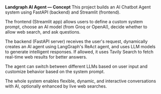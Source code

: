 **Landgraph AI Agent — Concept**
This project builds an AI Chatbot Agent system using FastAPI (backend) and Streamlit (frontend).

The frontend (Streamlit app) allows users to define a custom system prompt, choose an AI model (from Groq or OpenAI), decide whether to allow web search, and ask questions.

The backend (FastAPI server) receives the user's request, dynamically creates an AI agent using LangGraph's ReAct agent, and uses LLM models to generate intelligent responses.
If allowed, it uses Tavily Search to fetch real-time web results for better answers.

The agent can switch between different LLMs based on user input and customize behavior based on the system prompt.

The whole system enables flexible, dynamic, and interactive conversations with AI, optionally enhanced by live web searches.











